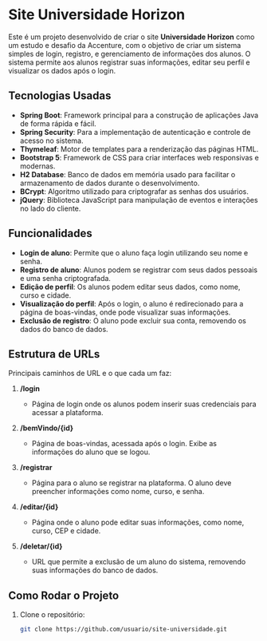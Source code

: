# Site Universidade Horizon

Este é um projeto desenvolvido de criar o site **Universidade Horizon** como um estudo e desafio da Accenture, com o objetivo de criar um sistema simples de login, registro, e gerenciamento de informações dos alunos. O sistema permite aos alunos registrar suas informações, editar seu perfil e visualizar os dados após o login.

## Tecnologias Usadas

- **Spring Boot**: Framework principal para a construção de aplicações Java de forma rápida e fácil.
- **Spring Security**: Para a implementação de autenticação e controle de acesso no sistema.
- **Thymeleaf**: Motor de templates para a renderização das páginas HTML.
- **Bootstrap 5**: Framework de CSS para criar interfaces web responsivas e modernas.
- **H2 Database**: Banco de dados em memória usado para facilitar o armazenamento de dados durante o desenvolvimento.
- **BCrypt**: Algoritmo utilizado para criptografar as senhas dos usuários.
- **jQuery**: Biblioteca JavaScript para manipulação de eventos e interações no lado do cliente.

## Funcionalidades

- **Login de aluno**: Permite que o aluno faça login utilizando seu nome e senha.
- **Registro de aluno**: Alunos podem se registrar com seus dados pessoais e uma senha criptografada.
- **Edição de perfil**: Os alunos podem editar seus dados, como nome, curso e cidade.
- **Visualização do perfil**: Após o login, o aluno é redirecionado para a página de boas-vindas, onde pode visualizar suas informações.
- **Exclusão de registro**: O aluno pode excluir sua conta, removendo os dados do banco de dados.

## Estrutura de URLs

Principais caminhos de URL e o que cada um faz:

1. **/login**
   - Página de login onde os alunos podem inserir suas credenciais para acessar a plataforma.

2. **/bemVindo/{id}**
   - Página de boas-vindas, acessada após o login. Exibe as informações do aluno que se logou.

3. **/registrar**
   - Página para o aluno se registrar na plataforma. O aluno deve preencher informações como nome, curso, e senha.

4. **/editar/{id}**
   - Página onde o aluno pode editar suas informações, como nome, curso, CEP e cidade.

5. **/deletar/{id}**
   - URL que permite a exclusão de um aluno do sistema, removendo suas informações do banco de dados.

## Como Rodar o Projeto

1. Clone o repositório:
   ```bash
   git clone https://github.com/usuario/site-universidade.git

